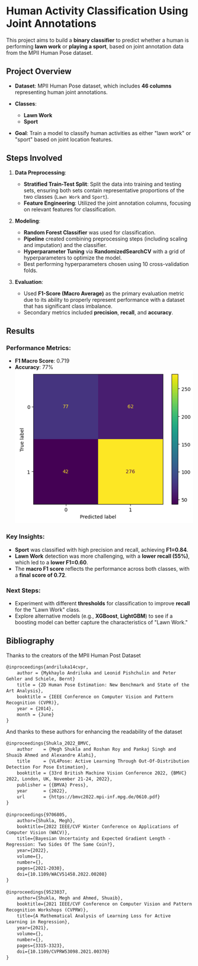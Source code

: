# Human Activity Classification Using Joint Annotations

This project aims to build a **binary classifier** to predict whether a human is performing **lawn work** or **playing a sport**, based on joint annotation data from the MPII Human Pose dataset.

## **Project Overview**

- **Dataset**: MPII Human Pose dataset, which includes **46 columns** representing human joint annotations.
- **Classes**: 
  - **Lawn Work**
  - **Sport**
  
- **Goal**: Train a model to classify human activities as either "lawn work" or "sport" based on joint location features.
  
## **Steps Involved**
1. **Data Preprocessing**:
   - **Stratified Train-Test Split**: Split the data into training and testing sets, ensuring both sets contain representative proportions of the two classes (`Lawn Work` and `Sport`).
   - **Feature Engineering**: Utilized the joint annotation columns, focusing on relevant features for classification.

2. **Modeling**:
   - **Random Forest Classifier** was used for classification.
   - **Pipeline** created combining preprocessing steps (including scaling and imputation) and the classifier.
   - **Hyperparameter Tuning** via **RandomizedSearchCV** with a grid of hyperparameters to optimize the model.
   - Best performing hyperparameters chosen using 10 cross-validation folds.

3. **Evaluation**:
   - Used **F1-Score (Macro Average)** as the primary evaluation metric due to its ability to properly represent performance
   with a dataset that has significant class imbalance.
   - Secondary metrics included **precision**, **recall**, and **accuracy**.

## **Results**

### Performance Metrics:
- **F1 Macro Score**: 0.719
- **Accuracy**: 77%
![Results](ConfusionMatrix.png)

### Key Insights:
- **Sport** was classified with high precision and recall, achieving **F1=0.84**.
- **Lawn Work** detection was more challenging, with a **lower recall (55%)**, which led to a **lower F1=0.60**.
- The **macro F1 score** reflects the performance across both classes, with a **final score of 0.72**.

### Next Steps:
- Experiment with different **thresholds** for classification to improve **recall** for the "Lawn Work" class.
- Explore alternative models (e.g., **XGBoost**, **LightGBM**) to see if a boosting model can better capture the characteristics of "Lawn Work."

## Bibliography
Thanks to the creators of the MPII Human Post Dataset
```
@inproceedings{andriluka14cvpr,
    author = {Mykhaylo Andriluka and Leonid Pishchulin and Peter Gehler and Schiele, Bernt}
    title = {2D Human Pose Estimation: New Benchmark and State of the Art Analysis},
    booktitle = {IEEE Conference on Computer Vision and Pattern Recognition (CVPR)},
    year = {2014},
    month = {June}
}
```

And thanks to these authors for enhancing the readability of the dataset
```
@inproceedings{Shukla_2022_BMVC,
    author    = {Megh Shukla and Roshan Roy and Pankaj Singh and Shuaib Ahmed and Alexandre Alahi},
    title     = {VL4Pose: Active Learning Through Out-Of-Distribution Detection For Pose Estimation},
    booktitle = {33rd British Machine Vision Conference 2022, {BMVC} 2022, London, UK, November 21-24, 2022},
    publisher = {{BMVA} Press},
    year      = {2022},
    url       = {https://bmvc2022.mpi-inf.mpg.de/0610.pdf}
}

@inproceedings{9706805,
    author={Shukla, Megh},
    booktitle={2022 IEEE/CVF Winter Conference on Applications of Computer Vision (WACV)}, 
    title={Bayesian Uncertainty and Expected Gradient Length - Regression: Two Sides Of The Same Coin?}, 
    year={2022},
    volume={},
    number={},
    pages={2021-2030},
    doi={10.1109/WACV51458.2022.00208}
}

@inproceedings{9523037,
    author={Shukla, Megh and Ahmed, Shuaib},
    booktitle={2021 IEEE/CVF Conference on Computer Vision and Pattern Recognition Workshops (CVPRW)}, 
    title={A Mathematical Analysis of Learning Loss for Active Learning in Regression}, 
    year={2021},
    volume={},
    number={},
    pages={3315-3323},
    doi={10.1109/CVPRW53098.2021.00370}
}
```
